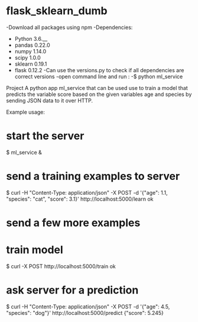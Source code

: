 # flask_sklearn_dumb
-Download all packages using npm
-Dependencies: 
-	Python 3.6.__
-	pandas 0.22.0
-	numpy 1.14.0
-	scipy 1.0.0
-	sklearn 0.19.1
-	flask 0.12.2
-Can use the versions.py to check if all dependencies are correct versions
-open command line and run : 
-$ python ml_service


Project
A python app ml_service that can be used use to train a model that predicts the variable
score based on the given variables age and species by sending JSON data to it over HTTP.

Example usage:
# start the server
$ ml_service &
# send a training examples to server
$ curl -H "Content-Type: application/json" -X POST -d '{"age": 1.1, "species": "cat", "score": 3.1}' http://localhost:5000/learn
ok
# send a few more examples
# train model
$ curl -X POST http://localhost:5000/train
ok
# ask server for a prediction
$ curl -H "Content-Type: application/json" -X POST -d '{"age": 4.5, "species": "dog"}' http://localhost:5000/predict
{"score": 5.245}

